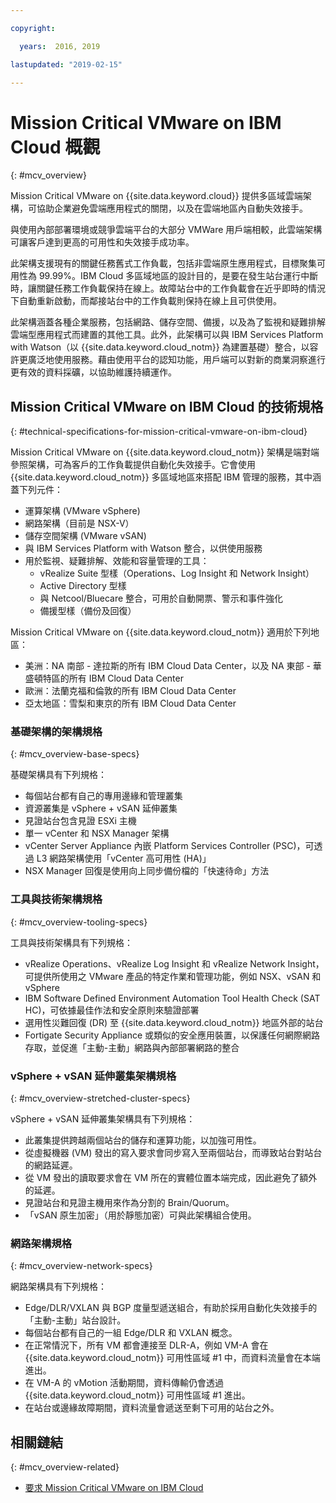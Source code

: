 ```yaml
---

copyright:

  years:  2016, 2019

lastupdated: "2019-02-15"

---
```


# Mission Critical VMware on IBM Cloud 概觀
{: #mcv_overview}

Mission Critical VMware on {{site.data.keyword.cloud}} 提供多區域雲端架構，可協助企業避免雲端應用程式的關閉，以及在雲端地區內自動失效接手。

與使用內部部署環境或競爭雲端平台的大部分 VMWare 用戶端相較，此雲端架構可讓客戶達到更高的可用性和失效接手成功率。

此架構支援現有的關鍵任務舊式工作負載，包括非雲端原生應用程式，目標聚集可用性為 99.99%。IBM Cloud 多區域地區的設計目的，是要在發生站台運行中斷時，讓關鍵任務工作負載保持在線上。故障站台中的工作負載會在近乎即時的情況下自動重新啟動，而鄰接站台中的工作負載則保持在線上且可供使用。

此架構涵蓋各種企業服務，包括網路、儲存空間、備援，以及為了監視和疑難排解雲端型應用程式而建置的其他工具。此外，此架構可以與 IBM Services Platform with Watson（以 {{site.data.keyword.cloud_notm}} 為建置基礎）整合，以容許更廣泛地使用服務。藉由使用平台的認知功能，用戶端可以對新的商業洞察進行更有效的資料採礦，以協助維護持續運作。

## Mission Critical VMware on IBM Cloud 的技術規格
{: #technical-specifications-for-mission-critical-vmware-on-ibm-cloud}

Mission Critical VMware on {{site.data.keyword.cloud_notm}} 架構是端對端參照架構，可為客戶的工作負載提供自動化失效接手。它會使用 {{site.data.keyword.cloud_notm}} 多區域地區來搭配 IBM 管理的服務，其中涵蓋下列元件：

* 運算架構 (VMware vSphere)
* 網路架構（目前是 NSX-V）
* 儲存空間架構 (VMware vSAN)
* 與 IBM Services Platform with Watson 整合，以供使用服務
* 用於監視、疑難排解、效能和容量管理的工具：
  * vRealize Suite 型樣（Operations、Log Insight 和 Network Insight）
  * Active Directory 型樣
  * 與 Netcool/Bluecare 整合，可用於自動開票、警示和事件強化
  * 備援型樣（備份及回復）

Mission Critical VMware on {{site.data.keyword.cloud_notm}} 適用於下列地區：
* 美洲：NA 南部 - 達拉斯的所有 IBM Cloud Data Center，以及 NA 東部 - 華盛頓特區的所有 IBM Cloud Data Center
* 歐洲：法蘭克福和倫敦的所有 IBM Cloud Data Center
* 亞太地區：雪梨和東京的所有 IBM Cloud Data Center

### 基礎架構的架構規格
{: #mcv_overview-base-specs}

基礎架構具有下列規格：
* 每個站台都有自己的專用邊緣和管理叢集
* 資源叢集是 vSphere + vSAN 延伸叢集
* 見證站台包含見證 ESXi 主機
* 單一 vCenter 和 NSX Manager 架構
* vCenter Server Appliance 內嵌 Platform Services Controller (PSC)，可透過 L3 網路架構使用「vCenter 高可用性 (HA)」
* NSX Manager 回復是使用向上同步備份檔的「快速待命」方法

### 工具與技術架構規格
{: #mcv_overview-tooling-specs}

工具與技術架構具有下列規格：
* vRealize Operations、vRealize Log Insight 和 vRealize Network Insight，可提供所使用之 VMware 產品的特定作業和管理功能，例如 NSX、vSAN 和 vSphere
* IBM Software Defined Environment Automation Tool Health Check (SAT HC)，可依據最佳作法和安全原則來驗證部署
* 選用性災難回復 (DR) 至 {{site.data.keyword.cloud_notm}} 地區外部的站台
* Fortigate Security Appliance 或類似的安全應用裝置，以保護任何網際網路存取，並促進「主動-主動」網路與內部部署網路的整合

### vSphere + vSAN 延伸叢集架構規格
{: #mcv_overview-stretched-cluster-specs}

vSphere + vSAN 延伸叢集架構具有下列規格：
* 此叢集提供跨越兩個站台的儲存和運算功能，以加強可用性。
* 從虛擬機器 (VM) 發出的寫入要求會同步寫入至兩個站台，而導致站台對站台的網路延遲。
* 從 VM 發出的讀取要求會在 VM 所在的實體位置本端完成，因此避免了額外的延遲。
* 見證站台和見證主機用來作為分割的 Brain/Quorum。
* 「vSAN 原生加密」（用於靜態加密）可與此架構組合使用。

### 網路架構規格
{: #mcv_overview-network-specs}

網路架構具有下列規格：
* Edge/DLR/VXLAN 與 BGP 度量型遞送組合，有助於採用自動化失效接手的「主動-主動」站台設計。
* 每個站台都有自己的一組 Edge/DLR 和 VXLAN 概念。
* 在正常情況下，所有 VM 都會連接至 DLR-A，例如 VM-A 會在 {{site.data.keyword.cloud_notm}} 可用性區域 #1 中，而資料流量會在本端進出。
* 在 VM-A 的 vMotion 活動期間，資料傳輸仍會透過 {{site.data.keyword.cloud_notm}} 可用性區域 #1 進出。
* 在站台或邊緣故障期間，資料流量會遞送至剩下可用的站台之外。

## 相關鏈結
{: #mcv_overview-related}

* [要求 Mission Critical VMware on IBM Cloud](/docs/services/vmwaresolutions/services?topic=vmware-solutions-managing_mcv)
